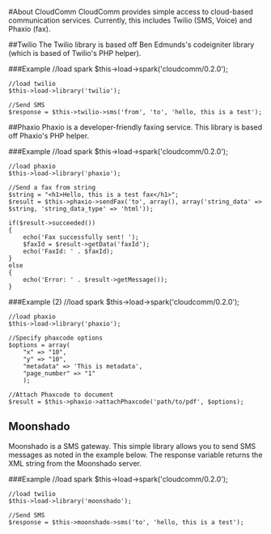 #About CloudComm
CloudComm provides simple access to cloud-based communication services.  Currently, this includes Twilio (SMS, Voice) and Phaxio (fax).

##Twilio
The Twilio library is based off Ben Edmunds's codeigniter library (which is based of Twilio's PHP helper).  

###Example
	//load spark
	$this->load->spark('cloudcomm/0.2.0');
	
	//load twilio
	$this->load->library('twilio');
	
	//Send SMS
	$response = $this->twilio->sms('from', 'to', 'hello, this is a test');

##Phaxio
Phaxio is a developer-friendly faxing service.  This library is based off Phaxio's PHP helper.

###Example
	//load spark
	$this->load->spark('cloudcomm/0.2.0');
	
	//load phaxio
	$this->load->library('phaxio');
	
	//Send a fax from string
	$string = "<h1>Hello, this is a test fax</h1>";
	$result = $this->phaxio->sendFax('to', array(), array('string_data' => $string, 'string_data_type' => 'html'));
	
	if($result->succeeded())
	{
		echo('Fax successfully sent! ');
 		$faxId = $result->getData('faxId');
		echo('FaxId: ' . $faxId);
	}
	else
	{
		echo('Error: ' . $result->getMessage());
	}

###Example (2)
	//load spark
	$this->load->spark('cloudcomm/0.2.0');
	
	//load phaxio
	$this->load->library('phaxio');
	
	//Specify phaxcode options
	$options = array(
		"x" => "10",
		"y" => "10",
		"metadata" => 'This is metadata',
		"page_number" => "1"
		);

	//Attach Phaxcode to document		
	$result = $this->phaxio->attachPhaxcode('path/to/pdf', $options);

## Moonshado
Moonshado is a SMS gateway.  This simple library allows you to send SMS messages as noted in the example below.  The response variable returns the XML string from the Moonshado server.

###Example
	//load spark
	$this->load->spark('cloudcomm/0.2.0');
	
	//load twilio
	$this->load->library('moonshado');
	
	//Send SMS
	$response = $this->moonshado->sms('to', 'hello, this is a test');